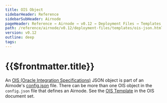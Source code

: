 ```yaml
---
title: OIS Object
sidebarHeader: Reference
sidebarSubHeader: Airnode
pageHeader: Reference → Airnode → v0.12 → Deployment Files → Templates
path: /reference/airnode/v0.12/deployment-files/templates/ois-json.html
version: v0.12
outline: deep
tags:
---
```


<VersionWarning/>

<PageHeader/>

<SearchHighlight/>

<FlexStartTag/>

# {{$frontmatter.title}}

An [OIS (Oracle Integration Specifications)](/reference/ois/2.1/) JSON object is
part of an Airnode's
[config.json](/reference/airnode/v0.12/deployment-files/templates/config-json.md)
file. There can be more than one OIS object in the `config.json` file that
defines an Airnode. See the [OIS Template](/reference/ois/2.1/template.md) in
the OIS document set.

<FlexEndTag/>
